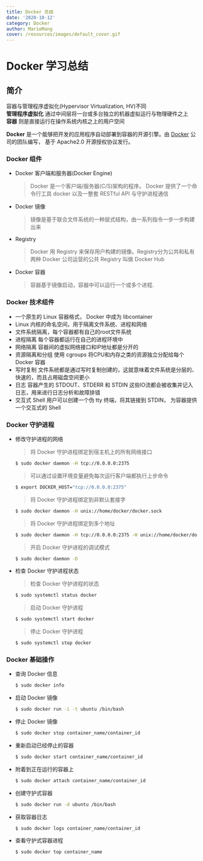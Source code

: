 ```yaml
---
title: Docker 总结
date: '2020-10-12'
category: Docker
author: MarioMang
cover: /resources/images/default_cover.gif
---
```


# Docker 学习总结

## 简介

容器与管理程序虚拟化(Hypervisor Virtualization, HV)不同  
**管理程序虚拟化** 通过中间层将一台或多台独立的机器虚拟运行与物理硬件之上  
**容器** 则是直接运行在操作系统内核之上的用户空间

**Docker** 是一个能够把开发的应用程序自动部署到容器的开源引擎。由 [Docker](https://www.docker.com) 公司的团队编写， 基于 Apache2.0 开源授权协议发行。

### Docker 组件
* Docker 客户端和服务器(Docker Engine)
    > Docker 是一个客户端/服务器(C/S)架构的程序。 Docker 提供了一个命令行工具 docker 以及一整套 RESTful API 与守护进程通信
* Docker 镜像
    > 镜像是基于联合文件系统的一种层式结构，由一系列指令一步一步构建出来
* Registry
    > Docker 用 Registry 来保存用户构建的镜像。Registry分为公共和私有两种
    > Docker 公司运营的公共 Registry 叫做 Docker Hub
* Docker 容器
    > 容器基于镜像启动，容器中可以运行一个或多个进程.

### Docker 技术组件
* 一个原生的 Linux 容器格式， Docker 中成为 libcontainer
* Linux 内核的命名空间，用于隔离文件系统、进程和网络
* 文件系统隔离，每个容器都有自己的root文件系统
* 进程隔离 每个容器都运行在自己的进程环境中
* 网络隔离 容器间的虚拟网络接口和IP地址都是分开的
* 资源隔离和分组 使用 cgroups 将CPU和内存之类的资源独立分配给每个 Docker 容器
* 写时复制 文件系统都是通过写时复制创建的，这就意味着文件系统是分层的、快速的，而且占用磁盘空间更小
* 日志 容器产生的 STDOUT、STDERR 和 STDIN 这些IO流都会被收集并记入日志，用来进行日志分析和故障排错
* 交互式 Shell 用户可以创建一个伪 tty 终端，将其链接到 STDIN， 为容器提供一个交互式的 Shell


### Docker 守护进程
* 修改守护进程的网络
    > 将 Docker 守护进程绑定到宿主机上的所有网络接口
    ``` Bash
    $ sudo docker daemon -H tcp://0.0.0.0:2375
    ```
    > 可以通过设置环境变量避免每次运行客户端都执行上步命令
    ``` Bash
    $ export DOCKER_HOST="tcp://0.0.0.0:2375"
    ```
    > 将 Docker 守护进程绑定到非默认套接字
    ``` Bash
    $ sudo docker daemon -H unix://home/docker/docker.sock
    ```
    > 将 Docker 守护进程绑定到多个地址
    ``` Bash
    $ sudo docker daemon -H tcp://0.0.0.0:2375 -H unix://home/docker/docker.sock
    ```
    > 开启 Docker 守护进程的调试模式
    ``` Bash
    $ sudo docker daemon -D
    ```
* 检查 Docker 守护进程状态
    > 检查 Docker 守护进程的状态
    ``` Bash
    $ sudo systemctl status docker
    ```
    > 启动 Docker 守护进程
    ``` Bash
    $ sudo systemctl start docker
    ```
    > 停止 Docker 守护进程
    ``` Bash
    $ sudo systemctl stop docker
    ```

### Docker 基础操作
* 查询 Docker 信息
    ``` Bash
    $ sudo docker info
    ```

* 启动 Docker 镜像
    ``` Bash
    $ sudo docker run -i -t ubuntu /bin/bash
    ```

* 停止 Docker 镜像
    ``` Bash
    $ sudo docker stop container_name/container_id
    ```

* 重新启动已经停止的容器
    ``` Bash
    $ sudo docker start container_name/container_id
    ```

* 附着到正在运行的容器上
    ``` Bash
    $ sudo docker attach container_name/container_id
    ```

* 创建守护式容器
    ``` Bash
    $ sudo docker run -d ubuntu /bin/bash
    ```

* 获取容器日志
    ``` Bash
    $ sudo docker logs container_name/container_id
    ```

* 查看守护式容器进程
    ``` Bash
    $ sudo docker top container_name
    ```






